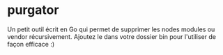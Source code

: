 # purgator
Un petit outil écrit en Go qui permet de supprimer les nodes modules ou vendor récursivement. Ajoutez le dans votre dossier bin pour l'utiliser de façon efficace :)